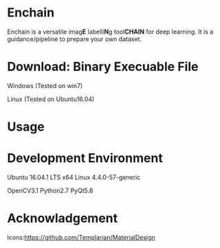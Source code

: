 # Enchain
Enchain is a versatile imag**E** labelli**N**g tool**CHAIN** for deep learning.
It is a guidance/pipeline to prepare your own dataset.


# Download: Binary Execuable File
Windows (Tested on win7)

Linux (Tested on Ubuntu16.04)


# Usage





# Development Environment
Ubuntu 16.04.1 LTS x64
Linux 4.4.0-57-generic 

OpenCV3.1
Python2.7
PyQt5.8




# Acknowladgement

Icons:https://github.com/Templarian/MaterialDesign











